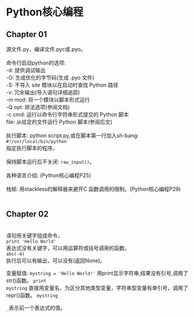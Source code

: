 <h1>Python核心编程</h1>

<h2>Chapter 01</h2>
源文件.py，编译文件.pyc或.pyo。<br />
<br />
命令行启动python的选项:<br />
-d: 提供调试输出<br />
-O: 生成优化的字节码(生成 .pyo 文件)<br />
-S: 不导入 site 模块以在启动时查找 Python 路径<br />
-v: 冗余输出(导入语句详细追踪)<br />
-m mod: 将一个模块以脚本形式运行<br />
-Q opt: 除法选项(参阅文档)<br />
-c cmd: 运行以命令行字符串形式提交的 Python 脚本<br />
file: 从给定的文件运行 Python 脚本(参阅后文)<br />
<br />
执行脚本: python script.py,或在脚本第一行加入sh-bang:<br />
<code>#!/usr/local/bin/python</code><br />
指定执行脚本的程序。<br />
<br />
保持脚本运行后不关闭: <code>raw_input()</code>。<br />
<br />
各种语言介绍: (Python核心编程P25)<br />
<br />
栈帧: 用stackless的解释器来避开C 函数调用的限制。(Python核心编程P29)<br />
<br />
<h2>Chapter 02</h2><br />
语句用关键字组成命令。<br />
<code>print 'Hello World'</code><br />
表达式没有关键字，可以用运算符或括号调用的函数。<br />
<code>abs(-4)</code><br />
执行后可以有输出，可以没有(返回None)。<br />

变量赋值: 
<code>mystring = 'Hello World!'</code>
用print显示字符串,结果没有引号,调用了str()函数。
<code>print mystring</code>
直接用变量名，为区分其他类型变量，字符串型变量有单引号，调用了repr()函数。
<code>mystring</code>

<code>\_</code>表示前一个表达式的值。

